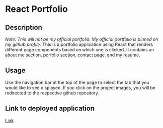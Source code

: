 # React Portfolio

## Description

*Note: This will not be my official portfolio. My official portfolio is pinned on my github profile.*
This is a portfolio application using React that renders different page components based on which one is clicked. It contains an about me section, porfolio section, contact page, and my resume.

## Usage

Use the navigation bar at the top of the page to select the tab that you would like to see displayed. If you click on the project images, you will be redirected to the respective github repository.


## Link to deployed application

[Link](https://cmeesh11.github.io/react-portfolio/)